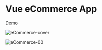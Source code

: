 # Vue eCommerce App

<a href="https://annapolar.github.io/Vue-eCommerce-App/" target="_blank">Demo</a>

![eCommerce-cover](https://user-images.githubusercontent.com/20388192/62910108-86df9d80-bd3c-11e9-8458-5a1d4a223549.jpg)

![eCommerce-00](https://user-images.githubusercontent.com/20388192/62910116-8d6e1500-bd3c-11e9-832e-edb5231b4267.jpg)
